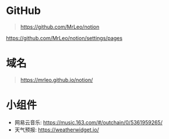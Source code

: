 
# GitHub

> https://github.com/MrLeo/notion

https://github.com/MrLeo/notion/settings/pages

# 域名

> https://mrleo.github.io/notion/

# 小组件

- 网易云音乐: https://music.163.com/#/outchain/0/5361959265/
- 天气预报: https://weatherwidget.io/
